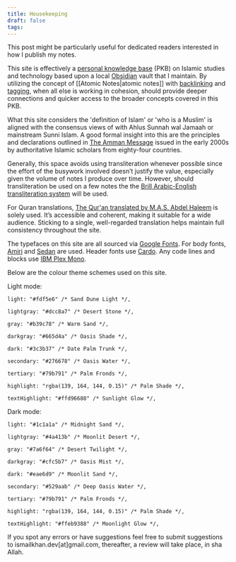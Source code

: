 ```yaml
---
title: Housekeeping
draft: false
tags:
---
```

This post might be particularly useful for dedicated readers interested in how I publish my notes.

This site is effectively a [personal knowledge base](https://en.wikipedia.org/wiki/Personal_knowledge_base) (PKB) on Islamic studies and technology based upon a local [Obsidian](https://obsidian.md/) vault that I maintain. By utilizing the concept of [[Atomic Notes|atomic notes]] with [backlinking](https://help.obsidian.md/Plugins/Backlinks) and [tagging](https://help.obsidian.md/Editing+and+formatting/Tags), when all else is working in cohesion, should provide deeper connections and quicker access to the broader concepts covered in this PKB. 

What this site considers the 'definition of Islam' or 'who is a Muslim' is aligned with the consensus views of with Ahlus Sunnah wal Jamaah or mainstream Sunni Islam. A good formal insight into this are the principles and declarations outlined in [The Amman Message](https://ammanmessage.com/the-three-points-of-the-amman-message-v-2/) issued in the early 2000s by authoritative Islamic scholars from eighty-four countries.

Generally, this space avoids using transliteration whenever possible since the effort of the busywork involved doesn’t justify the value, especially given the volume of notes I produce over time. However, should transliteration be used on a few notes the the [Brill Arabic-English transliteration system](https://referenceworks.brillonline.com/pages/help/transliteration-islam) will be used.

For Quran translations, [The Qur'an translated by M.A.S. Abdel Haleem](https://global.oup.com/academic/product/the-qur-an-9780199535958) is solely used. It’s accessible and coherent, making it suitable for a wide audience. Sticking to a single, well-regarded translation helps maintain full consistency throughout the site.

The typefaces on this site are all sourced via [Google Fonts](https://fonts.google.com/). For body fonts, [Amiri](https://www.amirifont.org/) and [Sedan](https://fonts.google.com/specimen/Sedan) are used. Header fonts use [Cardo](https://fonts.google.com/specimen/Cardo). Any code lines and blocks use [IBM Plex Mono](https://fonts.google.com/specimen/IBM+Plex+Mono). 

Below are the colour theme schemes used on this site. 

Light mode:
```
light: "#fdf5e6" /* Sand Dune Light */,

lightgray: "#dcc8a7" /* Desert Stone */,

gray: "#b39c78" /* Warm Sand */,

darkgray: "#665d4a" /* Oasis Shade */,

dark: "#3c3b37" /* Date Palm Trunk */,

secondary: "#276678" /* Oasis Water */,

tertiary: "#79b791" /* Palm Fronds */,

highlight: "rgba(139, 164, 144, 0.15)" /* Palm Shade */,

textHighlight: "#ffd96688" /* Sunlight Glow */,
```
Dark mode: 
```
light: "#1c1a1a" /* Midnight Sand */,

lightgray: "#4a413b" /* Moonlit Desert */,

gray: "#7a6f64" /* Desert Twilight */,

darkgray: "#cfc5b7" /* Oasis Mist */,

dark: "#eae6d9" /* Moonlit Sand */,

secondary: "#529aab" /* Deep Oasis Water */,

tertiary: "#79b791" /* Palm Fronds */,

highlight: "rgba(139, 164, 144, 0.15)" /* Palm Shade */,

textHighlight: "#ffeb9388" /* Moonlight Glow */,
```
If you spot any errors or have suggestions feel free to submit suggestions to ismailkhan.dev[at]gmail.com, thereafter, a review will take place, in sha Allah.


